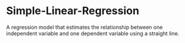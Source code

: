 # Simple-Linear-Regression
A regression model that estimates the relationship between one independent variable and one dependent variable using a straight line. 
